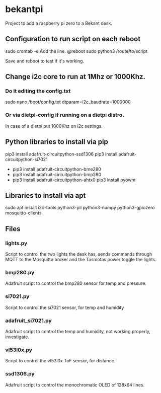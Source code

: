 # bekantpi
Project to add a raspberry pi zero to a Bekant desk.

## Configuration to run script on each reboot
sudo crontab -e
Add the line.
@reboot sudo python3 /route/to/script

Save and reboot to test if it's working.


## Change i2c core to run at 1Mhz or 1000Khz.
### Do it editing the config.txt
sudo nano /boot/config.txt
dtparam=i2c_baudrate=1000000

### Or via dietpi-config if running on a dietpi distro.
In case of a dietpi put 1000Khz on i2c settings.

## Python libraries to install via pip
pip3 install adafruit-circuitpython-ssd1306
pip3 install adafruit-circuitpython-si7021
 - pip3 install adafruit-circuitpython-bme280
 - pip3 install adafruit-circuitpython-bmp280
 - pip3 install adafruit-circuitpython-ahtx0
pip3 install pyowm

## Libraries to install via apt 
sudo apt install i2c-tools python3-pil python3-numpy python3-gpiozero mosquitto-clients

## Files
### lights.py
Script to control the two lights the desk has, sends commands through MQTT to the Mosquitto broker and the Tasmotas power toggle the lights.
### bmp280.py
Adafruit script to control the bmp280 sensor for temp and pressure.
### si7021.py
Script to control the si7021 sensor, for temp and humidity
### adafruit_si7021.py
Adafruit script to control the temp and humidity, not working properly, investigate.
### vl53l0x.py
Script to control the vl53l0x ToF sensor, for distance.
### ssd1306.py
Adafruit script to control the monochromatic OLED of 128x64 lines.

